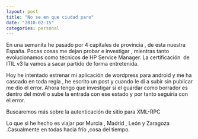 ```yaml
---
layout: post
title: "No se en que ciudad paro"
date: "2010-02-15"
categories: personal
---
```


En una semanita he pasado por 4 capitales de provincia , de esta nuestra España. Pocas cosas me dejan probar e investigar , mientras tanto evolucionamos como técnicos de HP Service Manager. La certificación  de ITIL v3 la vamos a sacar partido de forma entretenida.

Hoy he intentado estrenar mi aplicación de wordpress para android y me ha cascado en toda regla , he escrito un post y cuando le di a subir sin publicar me dio el error. Ahora tengo que investigar si el guardar como borrador es dentro del móvil o sube la entrada con ese estado y por tanto seguiría con el error.

Buscaremos más sobre la autenticación de sitio para XML-RPC

Lo que si he hecho es viajar por Murcia , Madrid , León y Zaragoza .Casualmente en todas hacia frío ,cosa del tiempo.

